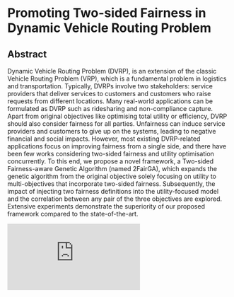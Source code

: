 # Promoting Two-sided Fairness in Dynamic Vehicle Routing Problem

## Abstract

Dynamic Vehicle Routing Problem (DVRP), is an extension of the classic Vehicle Routing Problem (VRP), which is a fundamental problem in logistics and transportation. Typically, DVRPs involve two stakeholders: service providers that deliver services to customers and customers who raise requests from different locations. Many real-world applications can be formulated as DVRP such as ridesharing and non-compliance capture. Apart from original objectives like optimising total utility or efficiency, DVRP should also consider fairness for all parties. Unfairness can induce service providers and customers to give up on the systems, leading to negative financial and social impacts. However, most existing DVRP-related applications focus on improving fairness from a single side, and there have been few works considering two-sided fairness and utility optimisation concurrently. To this end, we propose a novel framework, a Two-sided Fairness-aware Genetic Algorithm (named 2FairGA), which expands the genetic algorithm from the original objective solely focusing on utility to multi-objectives that incorporate two-sided fairness. Subsequently, the impact of injecting two fairness definitions into the utility-focused model and the correlation between any pair of the three objectives are explored. Extensive experiments demonstrate the superiority of our proposed framework compared to the state-of-the-art.


![image info](https://github.com/TinaKYF/Promoting-Two-sided-Fairness-in-Dynamic-Vehicle-Routing-Problem/blob/main/figure.pdf)
